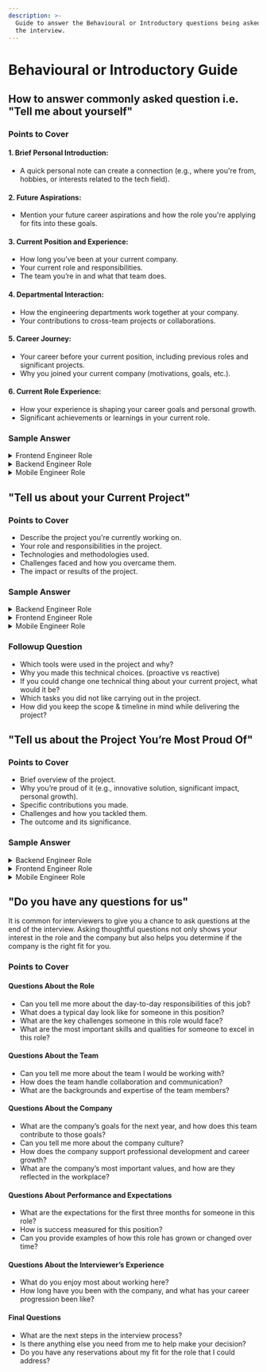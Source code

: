 ```yaml
---
description: >-
  Guide to answer the Behavioural or Introductory questions being asked during
  the interview.
---
```


# Behavioural or Introductory Guide

## How to answer commonly asked question i.e. "Tell me about yourself"

### Points to Cover

#### **1. Brief Personal Introduction:**

* A quick personal note can create a connection (e.g., where you're from, hobbies, or interests related to the tech field).

#### **2. Future Aspirations:**

* Mention your future career aspirations and how the role you're applying for fits into these goals.

#### **3. Current Position and Experience:**

* How long you’ve been at your current company.
* Your current role and responsibilities.
* The team you’re in and what that team does.

#### **4. Departmental Interaction:**

* How the engineering departments work together at your company.
* Your contributions to cross-team projects or collaborations.

#### **5. Career Journey:**

* Your career before your current position, including previous roles and significant projects.
* Why you joined your current company (motivations, goals, etc.).

#### **6. Current Role Experience:**

* How your experience is shaping your career goals and personal growth.
* Significant achievements or learnings in your current role.

### Sample Answer

<details>

<summary>Frontend Engineer Role</summary>

Hi, my name is <_Your Full Name_>. I've always been passionate about creating visually appealing and user-friendly web interfaces. In my free time, I enjoy experimenting with new frontend frameworks and contributing to open-source projects.

Currently, I’m a Senior Frontend Engineer at XYZ Corp, where I’ve been for the past three years. My primary responsibilities include designing and implementing responsive web applications, optimizing performance, and ensuring a seamless user experience. My team focuses on developing the front-end components for our main SaaS product, which serves thousands of users daily.

At XYZ Corp, our engineering departments work closely together. I regularly collaborate with backend engineers, UX/UI designers, and product managers to bring new features to life. This collaboration has given me a deep understanding of the entire product development process and how to align our work with user needs and business goals.

Before joining XYZ Corp, I worked at ABC Tech as a Frontend Developer, where I gained extensive experience in building complex single-page applications using React and Redux. I was part of a team that developed a highly interactive dashboard for data visualization, which received positive feedback from clients for its usability and performance.

I joined XYZ Corp because of their commitment to innovation and their strong design-driven approach. This role has allowed me to work on challenging projects and continuously improve my skills. I’ve also had the opportunity to lead frontend projects and mentor junior developers, which has been incredibly rewarding.

Looking ahead, I aim to further specialize in modern frontend technologies and contribute to large-scale, high-impact projects. The Senior Frontend Engineer position at your company aligns perfectly with my aspirations, and I’m excited about the possibility of bringing my expertise to your team.

</details>

<details>

<summary>Backend Engineer Role</summary>

Hi, my name is <_Your Name_>. I’ve been passionate about technology and problem-solving since my college days when I first started programming as a hobby. Outside of work, I enjoy contributing to open-source projects and staying updated with the latest trends in backend development.

Currently, I’m a Senior Backend Engineer at XYZ Corp, where I’ve been for the past three years. In my role, I’m responsible for designing and implementing scalable backend services. My team focuses on building robust microservices that support our e-commerce platform, ensuring high availability and performance.

At XYZ Corp, the engineering departments collaborate closely. I regularly work with frontend developers, DevOps, and product managers to deliver seamless and efficient solutions. This collaboration has been crucial for successful project delivery and has given me a comprehensive understanding of the entire development lifecycle.

Before joining XYZ Corp, I worked at ABC Tech, where I started as a Junior Developer and grew into a Lead Backend Engineer. During my time there, I contributed to several key projects, including the migration of a monolithic application to a microservices architecture, which significantly improved system reliability and scalability.

I joined XYZ Corp because I was excited about their innovative approach to e-commerce and their commitment to using cutting-edge technologies. This move has been incredibly fulfilling, as I’ve had the opportunity to lead impactful projects and mentor junior developers.

Looking ahead, I aim to further hone my skills in cloud-native technologies and distributed systems. I’m particularly interested in roles that allow me to drive architectural decisions and work on large-scale systems. The Senior Backend Engineer position at your company aligns perfectly with my aspirations, and I’m excited about the possibility of contributing to your team’s success.

</details>

<details>

<summary>Mobile Engineer Role</summary>

Hi, my name is <_Your Name_>. I have a strong passion for mobile app development and a keen interest in creating seamless user experiences. In my spare time, I enjoy exploring new mobile technologies and contributing to open-source mobile projects.

Currently, I’m a Senior Mobile Engineer at XYZ Corp, where I’ve been for the past three years. My role involves designing and developing high-performance mobile applications for both iOS and Android platforms. I lead a team that focuses on building features for our flagship mobile app, ensuring they are intuitive and performant.

At XYZ Corp, our engineering departments work together closely. I frequently collaborate with backend engineers, UX/UI designers, and QA testers to deliver high-quality mobile features. This collaborative environment has allowed me to understand the importance of integrating backend services with mobile interfaces and ensuring consistent user experiences across platforms.

Before joining XYZ Corp, I worked at ABC Tech as a Mobile Developer, where I specialized in developing native iOS applications. I played a key role in launching a successful app that was featured in the App Store for its innovative design and functionality.

I joined XYZ Corp because of their dedication to cutting-edge mobile technologies and their user-centric approach. This position has provided me with numerous opportunities to tackle complex challenges and lead impactful projects. I’ve also enjoyed mentoring junior developers and contributing to our mobile development best practices.

Looking ahead, I aspire to further my expertise in cross-platform development and scalable mobile architectures. The Senior Mobile Engineer position at your company is an exciting opportunity to leverage my skills and contribute to your innovative mobile projects.

</details>

## **"Tell us about your Current Project"**

### **Points to Cover**

* Describe the project you're currently working on.
* Your role and responsibilities in the project.
* Technologies and methodologies used.
* Challenges faced and how you overcame them.
* The impact or results of the project.

### Sample Answer

<details>

<summary>Backend Engineer Role</summary>

**Describe the project you're currently working on.**&#x20;

"I’m currently working on a project to revamp our e-commerce platform’s order processing system to improve scalability and performance."

**Your role and responsibilities in the project.**&#x20;

"As a Backend Engineer, I’m leading the backend development team. My responsibilities include designing the system architecture, implementing new features, and ensuring the code quality through code reviews and mentoring junior developers."

**Technologies and methodologies used.**&#x20;

"We're using a microservices architecture with Spring Boot and Java for the backend. We employ Docker and Kubernetes for containerization and orchestration, and we use PostgreSQL for the database. For continuous integration and deployment, we rely on Jenkins and GitHub Actions. We follow Agile methodologies with two-week sprints and regular stand-ups to ensure efficient project management."

**Challenges faced and how you overcame them.**&#x20;

"One of the major challenges we faced was handling the increased load during peak shopping seasons. Our previous monolithic architecture couldn't scale efficiently. To overcome this, we migrated to a microservices architecture, which allowed us to scale individual components independently. We also implemented caching strategies and optimized database queries to improve performance. Collaborating closely with the DevOps team was crucial in fine-tuning the deployment pipeline and ensuring seamless rollouts."

**The impact or results of the project.**&#x20;

"As a result of these efforts, we achieved a 40% reduction in order processing time and a significant improvement in system reliability and scalability. Customer satisfaction has increased, as evidenced by positive feedback and a reduction in support tickets related to order issues. This project has also positioned our platform to handle future growth more effectively.

</details>

<details>

<summary>Frontend Engineer Role</summary>

**Describe the project you're currently working on.**&#x20;

"I’m currently working on redesigning our SaaS product’s dashboard to enhance user experience and performance."

**Your role and responsibilities in the project.**&#x20;

"As a Senior Frontend Engineer, I’m responsible for leading the frontend team in designing and implementing new UI components, ensuring they are responsive and accessible. I also coordinate with UX/UI designers to align our work with user needs and business goals."

**Technologies and methodologies used.**&#x20;

"We're using React and Redux for the frontend, with TypeScript for type safety. We utilize CSS-in-JS for styling and Jest for unit testing. We also follow Agile methodologies with regular sprint reviews and retrospectives to keep the project on track."

**Challenges faced and how you overcame them.**&#x20;

"A significant challenge we faced was optimizing the performance of the dashboard, which handles large datasets. To overcome this, we implemented virtualized lists to efficiently render large data sets, and we optimized the state management to reduce unnecessary re-renders. We also conducted extensive user testing to identify and fix performance bottlenecks."

**The impact or results of the project.**&#x20;

"These improvements resulted in a more responsive and user-friendly dashboard, with a 50% reduction in load times. User engagement has increased, as reflected in positive user feedback and higher usage metrics. This project has greatly enhanced the overall user experience and satisfaction."

</details>

<details>

<summary>Mobile Engineer Role</summary>

**Describe the project you're currently working on.**&#x20;

"I’m currently working on developing a new feature for our mobile banking app that allows users to manage their investments directly from their phones."

**Your role and responsibilities in the project.**&#x20;

"As a Mobile Engineer, I’m leading the development of this feature for both iOS and Android platforms. My responsibilities include designing the feature, implementing the UI and backend integration, and ensuring the app’s performance and security."

**Technologies and methodologies used.**&#x20;

"We're using Swift for iOS development and Kotlin for Android development. For backend integration, we use RESTful APIs. We also employ MVVM architecture and use CI/CD pipelines for automated testing and deployment. Our team follows Agile methodologies with daily stand-ups and bi-weekly sprint reviews."

**Challenges faced and how you overcame them.**&#x20;

"One of the challenges was ensuring data security and compliance with financial regulations. We overcame this by implementing end-to-end encryption and conducting thorough security audits. Another challenge was achieving a consistent user experience across both platforms. We addressed this by using shared components and ensuring close collaboration between the iOS and Android teams."

**The impact or results of the project.**&#x20;

"The new investment management feature has been well-received, with a 30% increase in user engagement within the first month of launch. User feedback has been positive, highlighting the intuitive design and seamless functionality. This feature has added significant value to our app, enhancing its competitive edge in the market."

</details>

### Followup Question

* Which tools were used in the project and why?&#x20;
* Why you made this technical choices. (proactive vs reactive)&#x20;
* If you could change one technical thing about your current project, what would it be?&#x20;
* Which tasks you did not like carrying out in the project.&#x20;
* How did you keep the scope & timeline in mind while delivering the project?

## **"Tell us about the Project You’re Most Proud Of"**

### **Points to Cover**

* Brief overview of the project.
* Why you’re proud of it (e.g., innovative solution, significant impact, personal growth).
* Specific contributions you made.
* Challenges and how you tackled them.
* The outcome and its significance.

### Sample Answer

<details>

<summary>Backend Engineer Role</summary>

**Brief overview of the project.** "One project I’m particularly proud of is the development of a real-time analytics system for our e-commerce platform at XYZ Corp."

**Why you’re proud of it.** "I’m proud of this project because it was an innovative solution that significantly improved our business intelligence capabilities. It allowed us to process and analyze large volumes of data in real-time, which provided valuable insights for decision-making and improved our customer experience."

**Specific contributions you made.** "I was the lead backend engineer on this project. I designed the system architecture, implemented key components of the data processing pipeline using Apache Kafka and Spark, and ensured the integration with our existing data warehouse. I also coordinated with the data science team to ensure our solution met their analytical needs."

**Challenges and how you tackled them.** "One of the major challenges was ensuring the system could handle the high throughput and low latency requirements. To tackle this, we implemented efficient data partitioning strategies and optimized the processing algorithms for performance. Another challenge was ensuring data consistency and fault tolerance, which we addressed by using Kafka’s robust messaging capabilities and implementing comprehensive error handling and retry mechanisms."

**The outcome and its significance.** "The project was a great success. It reduced our data processing time from hours to seconds, enabling real-time insights and more agile decision-making. This had a significant impact on our marketing and sales strategies, leading to a 20% increase in conversion rates. The project also received positive feedback from senior management and positioned our team as leaders in data-driven innovation within the company."

</details>

<details>

<summary>Frontend Engineer Role</summary>

**Brief overview of the project.** "I’m most proud of the redesign of our main customer dashboard at XYZ Corp, which involved overhauling the entire user interface to enhance usability and performance."

**Why you’re proud of it.** "I’m proud of this project because it involved innovative design thinking and had a significant positive impact on our users. It improved user engagement and satisfaction, which was reflected in the increased usage metrics and positive user feedback."

**Specific contributions you made.** "I led the frontend team, collaborating closely with UX/UI designers to create an intuitive and responsive interface. I implemented key components using React and Redux, optimized the application for performance, and ensured accessibility standards were met. I also mentored junior developers and conducted code reviews to maintain high code quality."

**Challenges and how you tackled them.** "A major challenge was ensuring the new design could handle the complex data visualizations efficiently. We tackled this by implementing virtualized lists and lazy loading techniques, which significantly improved the performance. Another challenge was ensuring cross-browser compatibility, which we addressed through extensive testing and using polyfills where necessary."

**The outcome and its significance.** "The redesigned dashboard was a huge success, with a 50% increase in user engagement and a substantial reduction in bounce rates. It greatly enhanced the user experience, making it easier for customers to access and analyze their data. This project not only improved our product but also strengthened our relationship with our users and positioned our team as leaders in frontend innovation."

</details>

<details>

<summary>Mobile Engineer Role</summary>

**Brief overview of the project.** "The project I’m most proud of is the development of a mobile banking app feature that enables users to manage their investments directly from their smartphones."

**Why you’re proud of it.** "I’m proud of this project because it was a complex and impactful feature that significantly enhanced the functionality of our app. It provided users with greater control over their investments, leading to higher user satisfaction and engagement."

**Specific contributions you made.** "As the lead mobile engineer, I was responsible for designing the feature, implementing the user interface and backend integration, and ensuring the app’s performance and security. I also worked closely with the product team to align the feature with user needs and regulatory requirements."

**Challenges and how you tackled them.** "A significant challenge was ensuring data security and compliance with financial regulations. To address this, we implemented end-to-end encryption and conducted thorough security audits. Another challenge was achieving a seamless user experience across both iOS and Android platforms, which we tackled by using shared components and ensuring close collaboration between the iOS and Android teams."

**The outcome and its significance.** "The new investment management feature was well-received by users, resulting in a 30% increase in user engagement within the first month of launch. User feedback highlighted the intuitive design and seamless functionality, which significantly enhanced the overall user experience. This project not only added substantial value to our app but also showcased our team’s ability to deliver high-quality, secure, and user-friendly mobile solutions."

</details>



## "Do you have any questions for us"

It is common for interviewers to give you a chance to ask questions at the end of the interview. Asking thoughtful questions not only shows your interest in the role and the company but also helps you determine if the company is the right fit for you.

### Points to Cover

#### Questions About the Role

* Can you tell me more about the day-to-day responsibilities of this job?
* What does a typical day look like for someone in this position?
* What are the key challenges someone in this role would face?
* What are the most important skills and qualities for someone to excel in this role?

#### Questions About the Team

* Can you tell me more about the team I would be working with?
* How does the team handle collaboration and communication?
* What are the backgrounds and expertise of the team members?

#### Questions About the Company

* What are the company’s goals for the next year, and how does this team contribute to those goals?
* Can you tell me more about the company culture?
* How does the company support professional development and career growth?
* What are the company’s most important values, and how are they reflected in the workplace?

#### Questions About Performance and Expectations

* What are the expectations for the first three months for someone in this role?
* How is success measured for this position?
* Can you provide examples of how this role has grown or changed over time?

#### Questions About the Interviewer’s Experience

* What do you enjoy most about working here?
* How long have you been with the company, and what has your career progression been like?

#### Final Questions

* What are the next steps in the interview process?
* Is there anything else you need from me to help make your decision?
* Do you have any reservations about my fit for the role that I could address?

